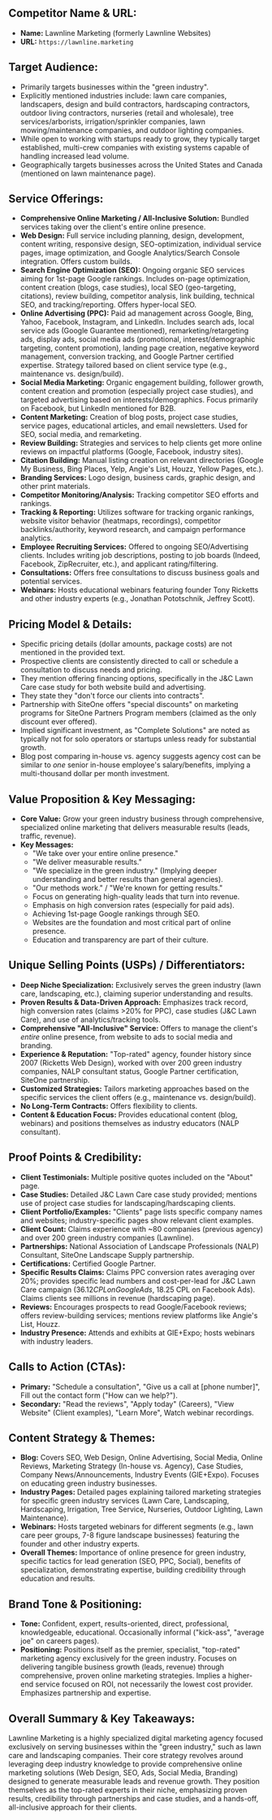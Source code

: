## Competitor Name & URL:

* **Name:** Lawnline Marketing (formerly Lawnline Websites)
* **URL:** `https://lawnline.marketing`

## Target Audience:

* Primarily targets businesses within the "green industry".
* Explicitly mentioned industries include: lawn care companies, landscapers, design and build contractors, hardscaping contractors, outdoor living contractors, nurseries (retail and wholesale), tree services/arborists, irrigation/sprinkler companies, lawn mowing/maintenance companies, and outdoor lighting companies.
* While open to working with startups ready to grow, they typically target established, multi-crew companies with existing systems capable of handling increased lead volume.
* Geographically targets businesses across the United States and Canada (mentioned on lawn maintenance page).

## Service Offerings:

* **Comprehensive Online Marketing / All-Inclusive Solution:** Bundled services taking over the client's entire online presence.
* **Web Design:** Full service including planning, design, development, content writing, responsive design, SEO-optimization, individual service pages, image optimization, and Google Analytics/Search Console integration. Offers custom builds.
* **Search Engine Optimization (SEO):** Ongoing organic SEO services aiming for 1st-page Google rankings. Includes on-page optimization, content creation (blogs, case studies), local SEO (geo-targeting, citations), review building, competitor analysis, link building, technical SEO, and tracking/reporting. Offers hyper-local SEO.
* **Online Advertising (PPC):** Paid ad management across Google, Bing, Yahoo, Facebook, Instagram, and LinkedIn. Includes search ads, local service ads (Google Guarantee mentioned), remarketing/retargeting ads, display ads, social media ads (promotional, interest/demographic targeting, content promotion), landing page creation, negative keyword management, conversion tracking, and Google Partner certified expertise. Strategy tailored based on client service type (e.g., maintenance vs. design/build).
* **Social Media Marketing:** Organic engagement building, follower growth, content creation and promotion (especially project case studies), and targeted advertising based on interests/demographics. Focus primarily on Facebook, but LinkedIn mentioned for B2B.
* **Content Marketing:** Creation of blog posts, project case studies, service pages, educational articles, and email newsletters. Used for SEO, social media, and remarketing.
* **Review Building:** Strategies and services to help clients get more online reviews on impactful platforms (Google, Facebook, industry sites).
* **Citation Building:** Manual listing creation on relevant directories (Google My Business, Bing Places, Yelp, Angie's List, Houzz, Yellow Pages, etc.).
* **Branding Services:** Logo design, business cards, graphic design, and other print materials.
* **Competitor Monitoring/Analysis:** Tracking competitor SEO efforts and rankings.
* **Tracking & Reporting:** Utilizes software for tracking organic rankings, website visitor behavior (heatmaps, recordings), competitor backlinks/authority, keyword research, and campaign performance analytics.
* **Employee Recruiting Services:** Offered to ongoing SEO/Advertising clients. Includes writing job descriptions, posting to job boards (Indeed, Facebook, ZipRecruiter, etc.), and applicant rating/filtering.
* **Consultations:** Offers free consultations to discuss business goals and potential services.
* **Webinars:** Hosts educational webinars featuring founder Tony Ricketts and other industry experts (e.g., Jonathan Pototschnik, Jeffrey Scott).

## Pricing Model & Details:

* Specific pricing details (dollar amounts, package costs) are not mentioned in the provided text.
* Prospective clients are consistently directed to call or schedule a consultation to discuss needs and pricing.
* They mention offering financing options, specifically in the J&C Lawn Care case study for both website build and advertising.
* They state they "don't force our clients into contracts".
* Partnership with SiteOne offers "special discounts" on marketing programs for SiteOne Partners Program members (claimed as the only discount ever offered).
* Implied significant investment, as "Complete Solutions" are noted as typically not for solo operators or startups unless ready for substantial growth.
* Blog post comparing in-house vs. agency suggests agency cost can be similar to *one* senior in-house employee's salary/benefits, implying a multi-thousand dollar per month investment.

## Value Proposition & Key Messaging:

* **Core Value:** Grow your green industry business through comprehensive, specialized online marketing that delivers measurable results (leads, traffic, revenue).
* **Key Messages:**
    * "We take over your entire online presence."
    * "We deliver measurable results."
    * "We specialize in the green industry." (Implying deeper understanding and better results than general agencies).
    * "Our methods work." / "We're known for getting results."
    * Focus on generating high-quality leads that turn into revenue.
    * Emphasis on high conversion rates (especially for paid ads).
    * Achieving 1st-page Google rankings through SEO.
    * Websites are the foundation and most critical part of online presence.
    * Education and transparency are part of their culture.

## Unique Selling Points (USPs) / Differentiators:

* **Deep Niche Specialization:** Exclusively serves the green industry (lawn care, landscaping, etc.), claiming superior understanding and results.
* **Proven Results & Data-Driven Approach:** Emphasizes track record, high conversion rates (claims >20% for PPC), case studies (J&C Lawn Care), and use of analytics/tracking tools.
* **Comprehensive "All-Inclusive" Service:** Offers to manage the client's *entire* online presence, from website to ads to social media and branding.
* **Experience & Reputation:** "Top-rated" agency, founder history since 2007 (Ricketts Web Design), worked with over 200 green industry companies, NALP consultant status, Google Partner certification, SiteOne partnership.
* **Customized Strategies:** Tailors marketing approaches based on the specific services the client offers (e.g., maintenance vs. design/build).
* **No Long-Term Contracts:** Offers flexibility to clients.
* **Content & Education Focus:** Provides educational content (blog, webinars) and positions themselves as industry educators (NALP consultant).

## Proof Points & Credibility:

* **Client Testimonials:** Multiple positive quotes included on the "About" page.
* **Case Studies:** Detailed J&C Lawn Care case study provided; mentions use of project case studies for landscaping/hardscaping clients.
* **Client Portfolio/Examples:** "Clients" page lists specific company names and websites; industry-specific pages show relevant client examples.
* **Client Count:** Claims experience with ~80 companies (previous agency) and over 200 green industry companies (Lawnline).
* **Partnerships:** National Association of Landscape Professionals (NALP) Consultant, SiteOne Landscape Supply partnership.
* **Certifications:** Certified Google Partner.
* **Specific Results Claims:** Claims PPC conversion rates averaging over 20%; provides specific lead numbers and cost-per-lead for J&C Lawn Care campaign ($36.12 CPL on Google Ads, ~$18.25 CPL on Facebook Ads). Claims clients see millions in revenue (hardscaping page).
* **Reviews:** Encourages prospects to read Google/Facebook reviews; offers review-building services; mentions review platforms like Angie's List, Houzz.
* **Industry Presence:** Attends and exhibits at GIE+Expo; hosts webinars with industry leaders.

## Calls to Action (CTAs):

* **Primary:** "Schedule a consultation", "Give us a call at [phone number]", Fill out the contact form ("How can we help?").
* **Secondary:** "Read the reviews", "Apply today" (Careers), "View Website" (Client examples), "Learn More", Watch webinar recordings.

## Content Strategy & Themes:

* **Blog:** Covers SEO, Web Design, Online Advertising, Social Media, Online Reviews, Marketing Strategy (In-house vs. Agency), Case Studies, Company News/Announcements, Industry Events (GIE+Expo). Focuses on educating green industry businesses.
* **Industry Pages:** Detailed pages explaining tailored marketing strategies for specific green industry services (Lawn Care, Landscaping, Hardscaping, Irrigation, Tree Service, Nurseries, Outdoor Lighting, Lawn Maintenance).
* **Webinars:** Hosts targeted webinars for different segments (e.g., lawn care peer groups, 7-8 figure landscape businesses) featuring the founder and other industry experts.
* **Overall Themes:** Importance of online presence for green industry, specific tactics for lead generation (SEO, PPC, Social), benefits of specialization, demonstrating expertise, building credibility through education and results.

## Brand Tone & Positioning:

* **Tone:** Confident, expert, results-oriented, direct, professional, knowledgeable, educational. Occasionally informal ("kick-ass", "average joe" on careers pages).
* **Positioning:** Positions itself as the premier, specialist, "top-rated" marketing agency exclusively for the green industry. Focuses on delivering tangible business growth (leads, revenue) through comprehensive, proven online marketing strategies. Implies a higher-end service focused on ROI, not necessarily the lowest cost provider. Emphasizes partnership and expertise.

## Overall Summary & Key Takeaways:

Lawnline Marketing is a highly specialized digital marketing agency focused exclusively on serving businesses within the "green industry," such as lawn care and landscaping companies. Their core strategy revolves around leveraging deep industry knowledge to provide comprehensive online marketing solutions (Web Design, SEO, Ads, Social Media, Branding) designed to generate measurable leads and revenue growth. They position themselves as the top-rated experts in their niche, emphasizing proven results, credibility through partnerships and case studies, and a hands-off, all-inclusive approach for their clients.